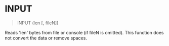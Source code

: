 # INPUT

> INPUT (len [, fileN])

Reads 'len' bytes from file or console (if fileN is omitted). This function does not convert the data or remove spaces.

